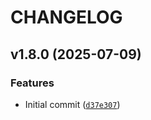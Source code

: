 # CHANGELOG

<!-- version list -->

## v1.8.0 (2025-07-09)

### Features

- Initial commit
  ([`d37e307`](https://github.com/intel/mfd-kernel-namespace/commit/d37e3077945515234872deebde62190a79121449))
